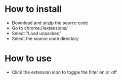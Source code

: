 # How to install
- Download and unzip the source code
- Go to chrome://extensions/
- Select "Load unpacked"
- Select the source code directory

# How to use
- Click the extension icon to toggle the filter on or off
